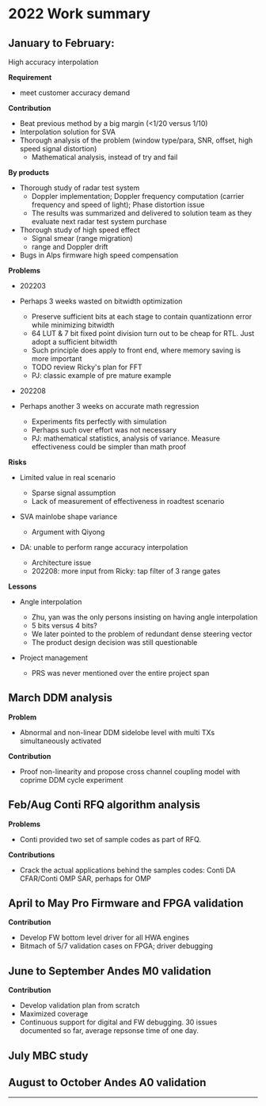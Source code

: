 # 2022 Work summary

## January to February: 

High accuracy interpolation

**Requirement**

* meet customer accuracy demand

**Contribution**

* Beat previous method by a big margin (<1/20 versus 1/10)
* Interpolation solution for SVA
* Thorough analysis of the problem (window type/para, SNR, offset, high speed signal distortion)
    * Mathematical analysis, instead of try and fail

**By products**

* Thorough study of radar test system
    * Doppler implementation; Doppler frequency computation (carrier frequency and speed of light); Phase distortion issue
    * The results was summarized and delivered to solution team as they evaluate next radar test system purchase
* Thorough study of high speed effect
    * Signal smear (range migration)
    * range and Doppler drift
* Bugs in Alps firmware high speed compensation

**Problems**

* 202203
* Perhaps 3 weeks wasted on bitwidth optimization
    * Preserve sufficient bits at each stage to contain quantizationn error while minimizing bitwidth
    * 64 LUT & 7 bit fixed point division turn out to be cheap for RTL. Just adopt a sufficient bitwidth
    * Such principle does apply to front end, where memory saving is more important
    * TODO review Ricky's plan for FFT
    * PJ: classic example of pre mature example

* 202208
* Perhaps another 3 weeks on accurate math regression
    * Experiments fits perfectly with simulation
    * Perhaps such over effort was not necessary
    * PJ: mathematical statistics, analysis of variance. Measure effectiveness could be simpler than math proof

**Risks**

* Limited value in real scenario
    * Sparse signal assumption
    * Lack of measurement of effectiveness in roadtest scenario

* SVA mainlobe shape variance
    * Argument with Qiyong

* DA: unable to perform range accuracy interpolation
    * Architecture issue
    * 202208: more input from Ricky: tap filter of 3 range gates

**Lessons**

* Angle interpolation
    * Zhu, yan was the only persons insisting on having angle interpolation
    * 5 bits versus 4 bits?
    * We later pointed to the problem of redundant dense steering vector
    * The product design decision was still questionable

* Project management
    * PRS was never mentioned over the entire project span

## March DDM analysis

**Problem**

* Abnormal and non-linear DDM sidelobe level with multi TXs simultaneously activated

**Contribution**

* Proof non-linearity and propose cross channel coupling model with coprime DDM cycle experiment

## Feb/Aug Conti RFQ algorithm analysis

**Problems**

* Conti provided two set of sample codes as part of RFQ.

**Contributions**

* Crack the actual applications behind the samples codes: Conti DA CFAR/Conti OMP SAR, perhaps for OMP

## April to May Pro Firmware and FPGA validation

**Contribution**

* Develop FW bottom level driver for all HWA engines
* Bitmach of 5/7 validation cases on FPGA; driver debugging

## June to September Andes M0 validation

**Contribution**

* Develop validation plan from scratch
* Maximized coverage
* Continuous support for digital and FW debugging. 30 issues documented so far, average repsonse time of one day.

## July MBC study

## August to October Andes A0 validation

****
